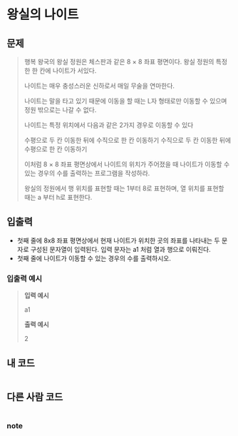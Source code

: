 # 왕실의 나이트

## 문제
> 행복 왕국의 왕실 정원은 체스판과 같은 8 × 8 좌표 평면이다. 왕실 정원의 특정한 한 칸에 나이트가 서있다.
> 
> 나이트는 매우 충성스러운 신하로서 매일 무술을 연마한다.
> 
> 나이트는 말을 타고 있기 때문에 이동을 할 때는 L자 형태로만 이동할 수 있으며 정원 밖으로는 나갈 수 없다.
> 
> 나이트는 특정 위치에서 다음과 같은 2가지 경우로 이동할 수 있다
> 
> 수평으로 두 칸 이동한 뒤에 수직으로 한 칸 이동하기
> 수직으로 두 칸 이동한 뒤에 수평으로 한 칸 이동하기
> 
> 이처럼 8 × 8 좌표 평면상에서 나이트의 위치가 주어졌을 때 나이트가 이동할 수 있는 경우의 수를 출력하는 프로그램을 작성하라. 
> 
> 왕실의 정원에서 행 위치를 표현할 때는 1부터 8로 표현하며, 열 위치를 표현할 때는 a 부터 h로 표현한다.

## 입출력
* 첫째 줄에 8x8 좌표 평면상에서 현재 나이트가 위치한 곳의 좌표를 나타내는 두 문자로 구성된 문자열이 입력된다. 입력 문자는 a1 처럼 열과 행으로 이뤄진다.
* 첫째 줄에 나이트가 이동할 수 있는 경우의 수를 출력하시오.
### 입출력 예시
> **입력 예시**
> 
> a1
> 
> **출력 예시**
> 
> 2

## 내 코드
```
```

## 다른 사람 코드
```
```
### note
> 
